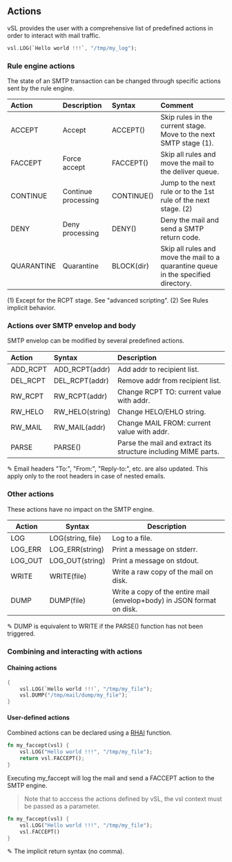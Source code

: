## Actions

vSL provides the user with a comprehensive list of predefined actions in order to interact with mail traffic.

```rust
vsl.LOG(`Hello world !!!`, "/tmp/my_log");
```

### Rule engine actions

The state of an SMTP transaction can be changed through specific actions sent by the rule engine.

| Action | Description | Syntax | Comment
| :--- | :--- | :--- | :---
| ACCEPT | Accept | ACCEPT() | Skip rules in the current stage. Move to the next SMTP stage (1).
| FACCEPT | Force accept | FACCEPT() | Skip all rules and move the mail to the deliver queue.
| CONTINUE | Continue processing | CONTINUE() | Jump to the next rule or to the 1st rule of the next stage. (2)
| DENY | Deny processing | DENY() | Deny the mail and send a SMTP return code.
| QUARANTINE | Quarantine | BLOCK(dir) | Skip all rules and move the mail to a quarantine queue in the specified directory.

(1) Except for the RCPT stage. See "advanced scripting".
(2) See Rules implicit behavior.

### Actions over SMTP envelop and body

SMTP envelop can be modified by several predefined actions.

| Action | Syntax | Description
| :--- | :--- | :---
| ADD_RCPT | ADD_RCPT(addr) | Add addr to recipient list.
| DEL_RCPT | DEL_RCPT(addr) | Remove addr from recipient list.
| RW_RCPT | RW_RCPT(addr) | Change RCPT TO: current value with addr.
| RW_HELO | RW_HELO(string) | Change HELO/EHLO string.
| RW_MAIL | RW_MAIL(addr) | Change MAIL FROM: current value with addr.
| PARSE | PARSE() | Parse the mail and extract its structure including MIME parts.

&#9998; Email headers "To:", "From:", "Reply-to:", etc. are also updated.
This apply only to the root headers in case of nested emails.


### Other actions

These actions have no impact on the SMTP engine.

| Action | Syntax | Description |
| ---- | ---- | ---- |
| LOG | LOG(string, file) | Log to a file.
| LOG_ERR | LOG_ERR(string) | Print a message on stderr.
| LOG_OUT | LOG_OUT(string) | Print a message on stdout. 
| WRITE | WRITE(file) | Write a raw copy of the mail on disk.
| DUMP | DUMP(file) | Write a copy of the entire mail (envelop+body) in JSON format on disk.

&#9998; DUMP is equivalent to WRITE if the PARSE() function has not been triggered.

### Combining and interacting with actions

#### Chaining actions

```rust
{
    vsl.LOG(`Hello world !!!`, "/tmp/my_file");
    vsl.DUMP("/tmp/mail/dump/my_file");
}
```

#### User-defined actions

Combined actions can be declared using a [RHAI](https://rhai.rs/) function. 

```rust
fn my_faccept(vsl) {                              
    vsl.LOG("Hello world !!!", "/tmp/my_file");
    return vsl.FACCEPT();
}
```

Executing my_faccept will log the mail and send a FACCEPT action to the SMTP engine.
> Note that to acccess the actions defined by vSL, the vsl context must be passed as a parameter.

```rust
fn my_faccept(vsl) {
    vsl.LOG("Hello world !!!", "/tmp/my_file");
    vsl.FACCEPT()
}
```

&#9998; The implicit return syntax (no comma).
